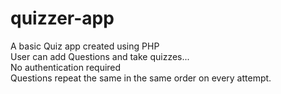 # quizzer-app
A basic Quiz app created using PHP  
User can add Questions and take quizzes...  
No authentication required  
Questions repeat the same in the same order on every attempt.  

